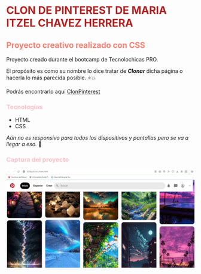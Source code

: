 # <font color= #B22222> **CLON DE PINTEREST DE MARIA ITZEL CHAVEZ HERRERA** </font>
## <font color= #FA8072> Proyecto creativo realizado con CSS </font>

Proyecto creado durante el bootcamp de Tecnolochicas PRO.

El propósito es como su nombre lo dice tratar de _**Clonar**_ dicha página o hacerla lo más parecida posible. ⭐💥 



Podrás encontrarlo aquí [ClonPinterest](https://pinterest-clone-ten-kappa.vercel.app/)


 ### <font color="pink"> Tecnologías</font>
 * HTML
 * CSS

 <em>Aún no es responsivo para todos los dispositivos y pantallas pero se va a llegar a eso.</em> 🙋 

### <font color="pink"> Captura del proyecto </font> 

![Captura del Proyecto](/imagenes/CLON.JPG)
